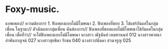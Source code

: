 # Foxy-music.
แอพเพลง//  ความต้องการ 1. ฟังเพลงแบบไม่มีโฆษณา 2. ฟังเพลงที่ชอบ 3. ได้แชร์กันแค่ในกลุ่มเพื่อน ในฐานะ// ตัวฉันและกลุ่มเพื่อน ฉันต้องการ// ฟังเพลงที่ชอบแบบไม่มีโฆษณาใช้กันแค่ในกลุ่มเพื่อน เพื่อที่ว่า// จะได้ฟังเพลงแบบไม่มีโฆษณา
นางสาว ณัฐนันท์ เหมทานนท์ 012
นางสาวพาสนา อำพันกาญจน์ 027
นางสาวสุทธิดา รักชม 040
นางสาวปนัดดา สวนจรูญ 025
